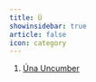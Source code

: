 ```yaml
---
title: Ú 
showinsidebar: true 
article: false 
icon: category 
---
```

1. [Úna Uncumber](úna-uncumber.html)
